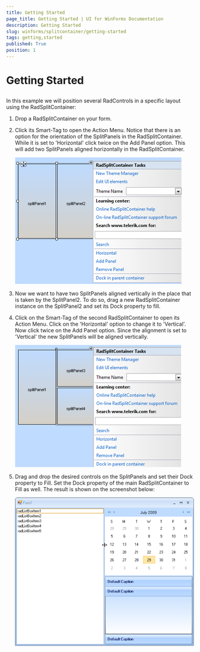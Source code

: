 ```yaml
---
title: Getting Started
page_title: Getting Started | UI for WinForms Documentation
description: Getting Started
slug: winforms/splitcontainer/getting-started
tags: getting,started
published: True
position: 1
---
```


# Getting Started



## 

In this example we will position several RadControls in a specific layout using the RadSplitContainer:

1. Drop a RadSplitContainer on your form.

2. Click its Smart-Tag to open the Action Menu. Notice that there is an option for the orientation of the SplitPanels in the RadSplitContainer. While it is set to 'Horizontal' click twice on the Add Panel option. This will add two SplitPanels aligned horizontally in the RadSplitContainer.

    ![splitcontainer-getting-started 001](images/splitcontainer-getting-started001.png)

3. Now we want to have two SplitPanels aligned vertically in the place that is taken by the SplitPanel2. To do so, drag a new RadSplitContainer instance on the SplitPanel2 and set its Dock property to fill.

4. Click on the Smart-Tag of the second RadSplitContainer to open its Action Menu. Click on the 'Horizontal' option to change it to 'Vertical'. Now click twice on the Add Panel option. Since the alignment is set to 'Vertical' the new SplitPanels will be aligned vertically.

    ![splitcontainer-getting-started 002](images/splitcontainer-getting-started002.png)

5. Drag and drop the desired controls on the SplitPanels and set their Dock property to Fill. Set the Dock property of the main RadSplitContainer to Fill as well. The result is shown on the screenshot below:

    ![splitcontainer-getting-started 003](images/splitcontainer-getting-started003.png)
